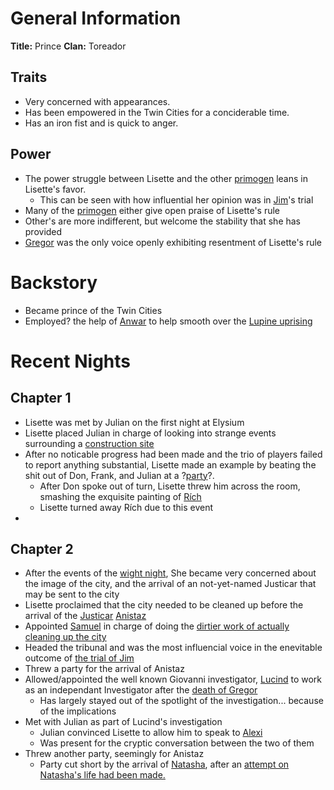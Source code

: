<!-- TITLE: Lisette -->
<!-- SUBTITLE: Lisette, the prince -->

# General Information
**Title:** Prince
**Clan:** Toreador

## Traits
* Very concerned with appearances.  
* Has been empowered in the Twin Cities for a conciderable time.  
* Has an iron fist and is quick to anger.  

## Power
* The power struggle between Lisette and the other [primogen](/home/vtm/npc#primogen) leans in Lisette's favor.
	* This can be seen with how influential her opinion was in [Jim](/home/vtm/npc/jim)'s trial
* Many of the [primogen](/home/vtm/npc#primogen) either give open praise of Lisette's rule
* Other's are more indifferent, but welcome the stability that she has provided
* [Gregor](/home/vtm/npc/gregor) was the only voice openly exhibiting resentment of Lisette's rule

# Backstory
* Became prince of the Twin Cities
* Employed? the help of [Anwar](/home/vtm/npc/anwar) to help smooth over the [Lupine uprising](/home/vtm/events/lupinewar)

# Recent Nights
## Chapter 1
* Lisette was met by Julian on the first night at Elysium
* Lisette placed Julian in charge of looking into strange events surrounding a [construction site](/home/vtm/events/constructionsiteinvestigation)
* After no noticable progress had been made and the trio of players failed to report anything substantial, Lisette made an example by beating the shit out of Don, Frank, and Julian at a ?[party](/home/vtm/events/artparty)?. 
	* After Don spoke out of turn, Lisette threw him across the room, smashing the exquisite painting of [Rích](/home/vtm/npc/rich)
	* Lisette turned away Rích due to this event
* 

## Chapter 2
* After the events of the [wight night](/home/vtm/events/wight-night), She became very concerned about the image of the city, and the arrival of an not-yet-named Justicar that may be sent to the city
* Lisette proclaimed that the city needed to be cleaned up before the arrival of the [Justicar](/home/vtm/npc#justicar) [Anistaz](/home/vtm/npc/anistaz)
* Appointed [Samuel](/home/vtm/npc/samuel) in charge of doing the [dirtier work of actually cleaning up the city](/home/vtm/events/purge)
* Headed the tribunal and was the most influencial voice in the enevitable outcome of [the trial of Jim](/home/vtm/events/the-trial)
* Threw a party for the arrival of Anistaz
* Allowed/appointed the well known Giovanni investigator, [Lucind](/home/vtm/npc/lucind) to work as an independant Investigator after the [death of Gregor](/home/vtm/events/death-of-gregor)
	* Has largely stayed out of the spotlight of the investigation... because of the implications
* Met with Julian as part of Lucind's investigation
	* Julian convinced Lisette to allow him to speak to [Alexi](/home/vtm/npc/alexi)
	* Was present for the cryptic conversation between the two of them
* Threw another party, seemingly for Anistaz
	*  Party cut short by the arrival of [Natasha](/home/vtm/npc/natasha), after an [attempt on Natasha's life had been made.](/home/vtm/events/assassination-attempt)